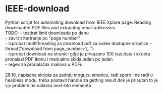 # IEEE-download
Python script for automating download from IEEE Xplore page. Reading downloaded PDF files and extracting email addresses.<br>
TODO:
    - testirat limit downloada po danu<br>
    - zavrsit iteriranje po "page number"<br>
    - isprobat multithreading za download pdf sa svake dostupne stranice - thread("download from page_number=1,..")<br>
    - isprobat download na stranici gdje je prikazano 100 rezultata i skripta pronalazi PDF ikonu i manualno skida jedan po jedan<br>
    - regex za pronalazak mailova u PDFu<br>
<br>
28.10, napisana skripta za zadnju mogucu stranicu, radi sporo i ne radi u headless modu, treba postavit handle za getting result dok je prisutan to je vjv problem ne nalaska next-btn elementa <br>